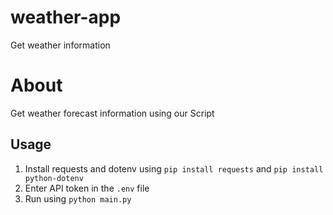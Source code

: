# weather-app
Get weather information

# About
Get weather forecast information using our Script

## Usage
1. Install requests and dotenv using `pip install requests` and `pip install python-dotenv`
2. Enter API token in the `.env` file
3. Run using `python main.py`
